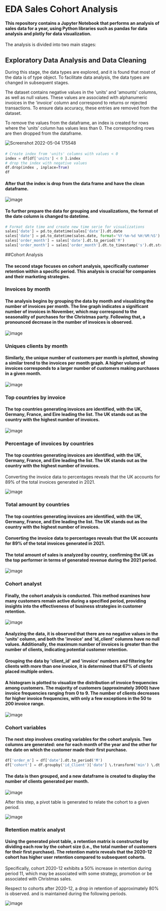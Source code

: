 # EDA Sales Cohort Analysis

#### This repository contains a Jupyter Notebook that performs an analysis of sales data for a year, using Python libraries such as pandas for data analysis and plotly for data visualization.

The analysis is divided into two main stages:

## Exploratory Data Analysis and Data Cleaning

During this stage, the data types are explored, and it is found that most of the data is of type object. To facilitate data analysis, the data types are changed in subsequent stages.

The dataset contains negative values in the 'units' and 'amounts' columns, as well as null values. These values are associated with alphanumeric invoices in the 'invoice' column and correspond to returns or rejected transactions. To ensure data accuracy, these entries are removed from the dataset.

To remove the values from the dataframe, an index is created for rows where the 'units' column has values less than 0. The corresponding rows are then dropped from the dataframe.

![Screenshot 2022-05-04 175548](https://user-images.githubusercontent.com/84011018/166721930-7671c6b8-b4d3-4201-b07b-fea6e3949d2a.png)

#### 

```python
# Create index from 'units' columns with values < 0
index = df[df['units'] < 0 ].index
# drop the index with negative values 
df.drop(index , inplace=True)
df
```

#### After that the index is drop from the data frame and have the clean dataframe.

![image](https://user-images.githubusercontent.com/84011018/166724686-a693b50a-ff9a-471a-89e4-9626a31028ae.png)

#### To further prepare the data for grouping and visualizations, the format of the date column is changed to datetime.

```python
# Format date time and create new time serie for visualizations
sales['date'] = pd.to_datetime(sales['date']).dt.date
sales['date'] = pd.to_datetime(sales.date, format='%Y-%m-%d %H:%M:%S')
sales['order_month'] = sales['date'].dt.to_period('M')
sales['order_month'] = sales['order_month'].dt.to_timestamp('s').dt.strftime('%Y-%m')
```

##Cohort Analysis

#### The second stage focuses on cohort analysis, specifically customer retention within a specific period. This analysis is crucial for companies and their marketing strategies.

### Invoices by month

#### The analysis begins by grouping the data by month and visualizing the number of invoices per month. The line graph indicates a significant number of invoices in November, which may correspond to the seasonality of purchases for the Christmas party. Following that, a pronounced decrease in the number of invoices is observed.

![image](https://user-images.githubusercontent.com/84011018/166726310-345afa3a-7196-47eb-a1e4-756b17e42ee2.png)

### Uniques clients by month

#### Similarly, the unique number of customers per month is plotted, showing a similar trend to the invoices per month graph. A higher volume of invoices corresponds to a larger number of customers making purchases in a given month.

![image](https://user-images.githubusercontent.com/84011018/166726581-63c50066-d6fe-49b1-a023-d69bf11fadbc.png)

### Top countries by invoice

#### The top countries generating invoices are identified, with the UK, Germany, France, and Eire leading the list. The UK stands out as the country with the highest number of invoices.

![image](https://user-images.githubusercontent.com/84011018/166726721-e1469464-f595-496d-b74f-895e545700f7.png)

### Percentage of invoices by countries

#### The top countries generating invoices are identified, with the UK, Germany, France, and Eire leading the list. The UK stands out as the country with the highest number of invoices.

Converting the invoice data to percentages reveals that the UK accounts for 89% of the total invoices generated in 2021.

![image](https://user-images.githubusercontent.com/84011018/166726969-9c29e8cd-8bd1-4a13-98fe-6f41d0c89ff6.png)

### Total amount by countries

#### The top countries generating invoices are identified, with the UK, Germany, France, and Eire leading the list. The UK stands out as the country with the highest number of invoices.

#### Converting the invoice data to percentages reveals that the UK accounts for 89% of the total invoices generated in 2021.

#### The total amount of sales is analyzed by country, confirming the UK as the top performer in terms of generated revenue during the 2021 period.

![image](https://user-images.githubusercontent.com/84011018/166727239-18b79a1f-a646-48c4-a06b-a619050f01bb.png)

### Cohort analyst

#### Finally, the cohort analysis is conducted. This method examines how many customers remain active during a specified period, providing insights into the effectiveness of business strategies in customer retention.

![image](https://user-images.githubusercontent.com/84011018/166727694-e546fa4a-29bf-4e5c-a995-2a62f5fa04ee.png)

#### Analyzing the data, it is observed that there are no negative values in the 'units' column, and both the 'invoice' and 'id_client' columns have no null values. Additionally, the maximum number of invoices is greater than the number of clients, indicating potential customer retention.

#### Grouping the data by 'client_id' and 'invoice' numbers and filtering for clients with more than one invoice, it is determined that 67% of clients placed multiple orders.

#### A histogram is plotted to visualize the distribution of invoice frequencies among customers. The majority of customers (approximately 3900) have invoice frequencies ranging from 0 to 9. The number of clients decreases for higher invoice frequencies, with only a few exceptions in the 50 to 200 invoice range.

![image](https://user-images.githubusercontent.com/84011018/166728662-1b626657-64f7-4508-a192-827c2d2a5e9f.png)

### Cohort variables

#### The next step involves creating variables for the cohort analysis. Two columns are generated: one for each month of the year and the other for the date on which the customer made their first purchase.

```python
df['order_m'] = df['date'].dt.to_period('M')
df['cohort'] = df.groupby('id_Client')['date'] \.transform('min') \.dt.to_period('M') 
```

#### The data is then grouped, and a new dataframe is created to display the number of clients generated per month.

![image](https://user-images.githubusercontent.com/84011018/166729335-4a871490-fa1c-4bcf-80d9-48d8601fd7f9.png)

After this step, a pivot table is generated to relate the cohort to a given period.

![image](https://user-images.githubusercontent.com/84011018/166729640-0ce49e71-034f-4438-80c3-4d7ae5d36e22.png)

### Retention matrix analyst

#### Using the generated pivot table, a retention matrix is constructed by dividing each row by the cohort size (i.e., the total number of customers for their first purchase). The retention matrix reveals that the 2020-12 cohort has higher user retention compared to subsequent cohorts. 

Specifically, cohort 2020-12 exhibits a 50% increase in retention during period 11, which may be associated with some strategy, promotion or be associated with Christmas sales. 

Respect to cohorts after 2020-12, a drop in retention of approximately 80% is observed. and is maintained during the following periods.

![image](https://user-images.githubusercontent.com/84011018/166730344-69de8896-0468-43e5-a933-7ca2c23230c2.png)




